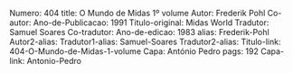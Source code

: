 Numero: 404
title: O Mundo de Midas 1º volume
Autor: Frederik Pohl
Co-autor: 
Ano-de-Publicacao: 1991
Titulo-original: Midas World
Tradutor: Samuel Soares
Co-tradutor: 
Ano-de-edicao: 1983
alias: Frederik-Pohl
Autor2-alias: 
Tradutor1-alias: Samuel-Soares
Tradutor2-alias: 
Titulo-link: 404-O-Mundo-de-Midas-1-volume
Capa: António Pedro
pags: 192
Capa-link: Antonio-Pedro